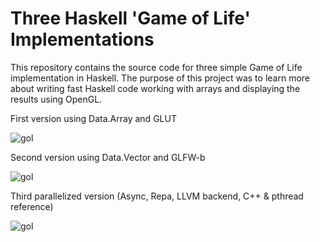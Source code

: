 
# Three Haskell 'Game of Life' Implementations

This repository contains the source code for three simple Game of Life implementation in Haskell. The purpose of this project was to learn more about writing fast Haskell code working with arrays and displaying the results using OpenGL.

First version using Data.Array and GLUT

![gol](https://raw.github.com/blitzcode/haskell-gol/master/array-glut/screenshot.png)

Second version using Data.Vector and GLFW-b

![gol](https://raw.github.com/blitzcode/haskell-gol/master/vector-glfwb/screenshot.png)

Third parallelized version (Async, Repa, LLVM backend, C++ & pthread reference)

![gol](https://raw.github.com/blitzcode/haskell-gol/master/parallel-glfwb/screenshot.png)

